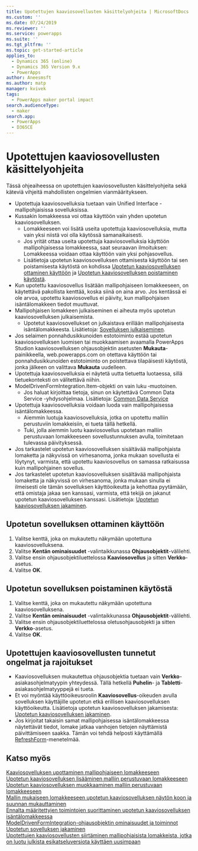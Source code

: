 ```yaml
---
title: Upotettujen kaaviosovellusten käsittelyohjeita | MicrosoftDocs
ms.custom: ''
ms.date: 07/24/2019
ms.reviewer: ''
ms.service: powerapps
ms.suite: ''
ms.tgt_pltfrm: ''
ms.topic: get-started-article
applies_to:
  - Dynamics 365 (online)
  - Dynamics 365 Version 9.x
  - PowerApps
author: Aneesmsft
ms.author: matp
manager: kvivek
tags:
  - PowerApps maker portal impact
search.audienceType:
  - maker
search.app:
  - PowerApps
  - D365CE
---
```


# <a name="guidelines-on-working-with-embedded-canvas-apps"></a>Upotettujen kaaviosovellusten käsittelyohjeita
Tässä ohjeaiheessa on upotettujen kaaviosovellusten käsittelyohjeita sekä käteviä vihjeitä mahdollisten ongelmien vianmääritykseen.

-   Upotettuja kaaviosovelluksia tuetaan vain Unified Interface -mallipohjaisissa sovelluksissa.
-   Kussakin lomakkeessa voi ottaa käyttöön vain yhden upotetun kaaviosovelluksen. 
     - Lomakkeeseen voi lisätä useita upotettuja kaaviosovelluksia, mutta vain yksi niistä voi olla käytössä samanaikaisesti.
     - Jos yrität ottaa useita upotettuja kaaviosovelluksia käyttöön mallipohjaisessa lomakkeessa, saat seuraavan ilmoituksen: Lomakkeessa voidaan ottaa käyttöön vain yksi pohjasovellus.
     - Lisätietoja upotetun kaaviosovelluksen ottamisesta käyttöön tai sen poistamisesta käytöstä on kohdissa [Upotetun kaaviosovelluksen ottaminen käyttöön](#enable-an-embedded-canvas-app) ja [Upotetun kaaviosovelluksen poistaminen käytöstä](#disable-an-embedded-canvas-app).
-   Kun upotettu kaaviosovellus lisätään mallipohjaiseen lomakkeeseen, on käytettävä pakollista kenttää, koska siinä on aina arvo. Jos kentässä ei ole arvoa, upotettu kaaviosovellus ei päivity, kun mallipohjaisen isäntälomakkeen tiedot muuttuvat.
-   Mallipohjaisen lomakkeen julkaiseminen ei aiheuta myös upotetun kaaviosovelluksen julkaisemista.
     - Upotetut kaaviosovellukset on julkaistava erillään mallipohjaisesta isäntälomakkeesta. Lisätietoja: [Sovelluksen julkaiseminen](../canvas-apps/save-publish-app.md#publish-an-app).
-   Jos selaimen ponnahdusikkunoiden estotoiminto estää upotetun kaaviosovelluksen luomisen tai muokkaamisen avaamalla PowerApps Studion kaaviosovelluksen ohjausobjektin asetusten **Mukauta**-painikkeella, web.powerapps.com on otettava käyttöön tai ponnahdusikkunoiden estotoiminto on poistettava tilapäisesti käytöstä, jonka jälkeen on valittava **Mukauta** uudelleen.
-   Upotettuja kaaviosovelluksia ei näytetä uutta tietuetta luotaessa, sillä tietuekonteksti on välitettävä niihin.
-   ModelDrivenFormIntegration.Item-objekti on vain luku ‑muotoinen. 
     - Jos haluat kirjoittaa tietoja, sinun on käytettävä Common Data Service -yhdysohjelmaa. Lisätietoja: [Common Data Service](/connectors/commondataservice/)
-   Upotettuja kaaviosovelluksia voidaan luoda vain mallipohjaisessa isäntälomakkeessa. 
    - Aiemmin luotuja kaaviosovelluksia, jotka on upotettu malliin perustuviin lomakkeisiin, ei tueta tällä hetkellä.
    - Tuki, jolla aiemmin luotu kaaviosovellus upotetaan malliin perustuvaan lomakkeeseen sovellustunnuksen avulla, toimitetaan tulevassa päivityksessä.
- Jos tarkastelet upotetun kaaviosovelluksen sisältävää mallipohjaista lomaketta ja näkyvissä on virhesanoma, jonka mukaan sovellusta ei löytynyt, varmista, että upotettu kaaviosovellus on samassa ratkaisussa kuin mallipohjainen sovellus.
- Jos tarkastelet upotetun kaaviosovelluksen sisältävää mallipohjaista lomaketta ja näkyvissä on virhesanoma, jonka mukaan sinulla ei ilmeisesti ole tämän sovelluksen käyttöoikeutta ja kehottaa pyytämään, että omistaja jakaa sen kanssasi, varmista, että tekijä on jakanut upotetun kaaviosovelluksen kanssasi. Lisätietoja: [Upotetun kaaviosovelluksen jakaminen](share-embedded-canvas-app.md).

## <a name="enable-an-embedded-canvas-app"></a>Upotetun sovelluksen ottaminen käyttöön
1. Valitse kenttä, joka on mukautettu näkymään upotettuna kaaviosovelluksena.
2. Valitse **Kentän ominaisuudet** -valintaikkunassa **Ohjausobjektit**-välilehti.
3. Valitse ensin ohjausobjektiluettelossa **Kaaviosovellus** ja sitten **Verkko**-asetus.
4. Valitse **OK**.

## <a name="disable-an-embedded-canvas-app"></a>Upotetun sovelluksen poistaminen käytöstä
1. Valitse kenttä, joka on mukautettu näkymään upotettuna kaaviosovelluksena.
2. Valitse **Kentän ominaisuudet** -valintaikkunassa **Ohjausobjektit**-välilehti.
3. Valitse ensin ohjausobjektiluettelossa oletusohjausobjekti ja sitten **Verkko**-asetus.
4. Valitse **OK**.

## <a name="known-issues-and-limitations-with-embedded-canvas-apps"></a>Upotettujen kaaviosovellusten tunnetut ongelmat ja rajoitukset
- Kaaviosovelluksen mukautettua ohjausobjektia tuetaan vain **Verkko**-asiakasohjelmatyypin yhteydessä. Tällä hetkellä **Puhelin**- ja **Tabletti**-asiakasohjelmatyyppejä ei tueta.
- Et voi myöntää käyttöoikeusroolin **Kaaviosovellus**-oikeuden avulla sovelluksen käyttäjille upotetun etkä erillisen kaaviosovelluksen käyttöoikeutta. Lisätietoja upotetun kaaviosovelluksen jakamisesta: [Upotetun kaaviosovelluksen jakaminen](share-embedded-canvas-app.md).
- Jos kirjoitat takaisin samat mallipohjaisessa isäntälomakkeessa näytettävät tiedot, lomake jatkaa vanhojen tietojen näyttämistä päivittämiseen saakka. Tämän voi tehdä helposti käyttämällä [RefreshForm](embedded-canvas-app-actions.md#refreshformshowprompt)-menetelmää.

## <a name="see-also"></a>Katso myös
[Kaaviosovelluksen upottaminen mallipohjaiseen lomakkeeseen](embed-canvas-app-in-form.md) <br />
[Upotetun kaaviosovelluksen lisääminen malliin perustuvaan lomakkeeseen](embedded-canvas-app-add-classic-designer.md) <br />
[Upotetun kaaviosovelluksen muokkaaminen malliin perustuvaan lomakkeeseen](embedded-canvas-app-edit-classic-designer.md) <br />
[Mallin mukaiseen lomakkeeseen upotetun kaaviosovelluksen näytön koon ja suunnan mukauttaminen](embedded-canvas-app-customize-screen.md) <br />
[Ennalta määritettyjen toimintojen suorittaminen upotetun kaaviosovelluksen isäntälomakkeessa](embedded-canvas-app-actions.md) <br />
[ModelDrivenFormIntegration-ohjausobjektin ominaisuudet ja toiminnot](embedded-canvas-app-properties-actions.md) <br />
[Upotetun sovelluksen jakaminen](share-embedded-canvas-app.md) <br />
[Upotettujen kaaviosovellusten siirtäminen mallipohjaisista lomakkeista, jotka on luotu julkista esikatseluversiota käyttäen uusimpaan](embedded-canvas-app-migrate-from-preview.md) <br />
